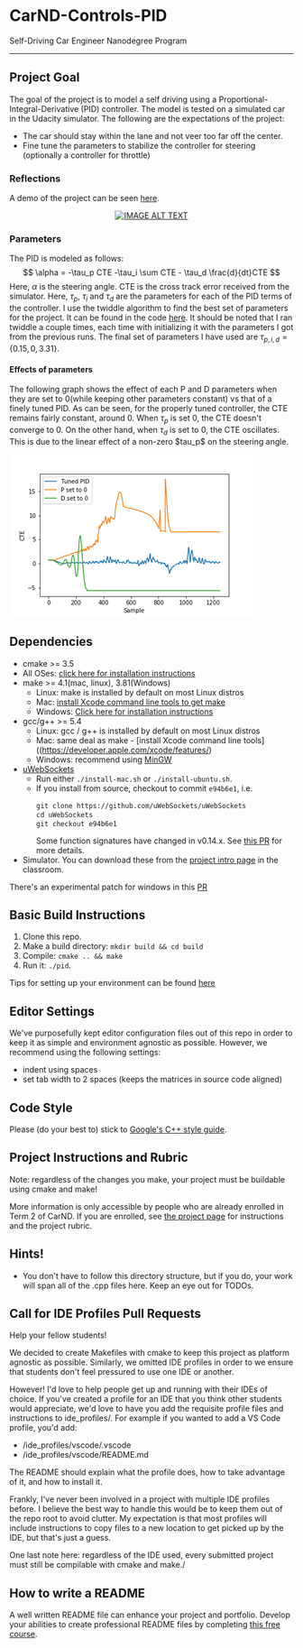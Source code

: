 # CarND-Controls-PID
Self-Driving Car Engineer Nanodegree Program

---

## Project Goal

The goal of the project is to model a self driving using a Proportional-Integral-Derivative (PID) controller. The model is tested on a simulated car in the Udacity simulator. The following are the expectations of the project:

- The car should stay within the lane and not veer too far off the center.
- Fine tune the parameters to stabilize the controller for steering (optionally a controller for throttle)

### Reflections

A demo of the project can be seen [here](https://www.youtube.com/watch?v=rmgkuRVAnF4).

<div align="center">
  <a href="https://www.youtube.com/watch?v=rmgkuRVAnF4"><img src="https://img.youtube.com/vi/rmgkuRVAnF4/0.jpg" alt="IMAGE ALT TEXT"></a>
</div> 

### Parameters

The PID is modeled as follows:
$$
\alpha = -\tau_p CTE -\tau_i \sum CTE - \tau_d \frac{d}{dt}CTE
$$
Here, $\alpha$ is the steering angle. CTE is the cross track error received from the simulator. Here, $\tau_p$, $\tau_i$ and $\tau_d$ are the parameters for each of the PID terms of the controller. I use the twiddle algorithm to find the best set of parameters for the project. It can be found in the code [here](src/main.cpp#L257). It should be noted that I ran twiddle a couple times, each time with initializing it with the parameters I got from the previous runs. The final set of parameters I have used are $\tau_{p,i,d} = \{0.15, 0, 3.31\}$.

#### Effects of parameters

The following graph shows the effect of each P and D parameters when they are set to 0(while keeping other parameters constant) vs that of a finely tuned PID. As can be seen, for the properly tuned controller, the CTE remains fairly constant, around 0. When $\tau_p$ is set 0, the CTE doesn't converge to 0. On the other hand, when $\tau_d$ is set to 0, the CTE oscillates. This is due to the linear effect of a non-zero \$tau_p$ on the steering angle.

![Plot](plot.png)

## Dependencies

* cmake >= 3.5
 * All OSes: [click here for installation instructions](https://cmake.org/install/)
* make >= 4.1(mac, linux), 3.81(Windows)
  * Linux: make is installed by default on most Linux distros
  * Mac: [install Xcode command line tools to get make](https://developer.apple.com/xcode/features/)
  * Windows: [Click here for installation instructions](http://gnuwin32.sourceforge.net/packages/make.htm)
* gcc/g++ >= 5.4
  * Linux: gcc / g++ is installed by default on most Linux distros
  * Mac: same deal as make - [install Xcode command line tools]((https://developer.apple.com/xcode/features/)
  * Windows: recommend using [MinGW](http://www.mingw.org/)
* [uWebSockets](https://github.com/uWebSockets/uWebSockets)
  * Run either `./install-mac.sh` or `./install-ubuntu.sh`.
  * If you install from source, checkout to commit `e94b6e1`, i.e.
    ```
    git clone https://github.com/uWebSockets/uWebSockets 
    cd uWebSockets
    git checkout e94b6e1
    ```
    Some function signatures have changed in v0.14.x. See [this PR](https://github.com/udacity/CarND-MPC-Project/pull/3) for more details.
* Simulator. You can download these from the [project intro page](https://github.com/udacity/self-driving-car-sim/releases) in the classroom.

There's an experimental patch for windows in this [PR](https://github.com/udacity/CarND-PID-Control-Project/pull/3)

## Basic Build Instructions

1. Clone this repo.
2. Make a build directory: `mkdir build && cd build`
3. Compile: `cmake .. && make`
4. Run it: `./pid`. 

Tips for setting up your environment can be found [here](https://classroom.udacity.com/nanodegrees/nd013/parts/40f38239-66b6-46ec-ae68-03afd8a601c8/modules/0949fca6-b379-42af-a919-ee50aa304e6a/lessons/f758c44c-5e40-4e01-93b5-1a82aa4e044f/concepts/23d376c7-0195-4276-bdf0-e02f1f3c665d)

## Editor Settings

We've purposefully kept editor configuration files out of this repo in order to
keep it as simple and environment agnostic as possible. However, we recommend
using the following settings:

* indent using spaces
* set tab width to 2 spaces (keeps the matrices in source code aligned)

## Code Style

Please (do your best to) stick to [Google's C++ style guide](https://google.github.io/styleguide/cppguide.html).

## Project Instructions and Rubric

Note: regardless of the changes you make, your project must be buildable using
cmake and make!

More information is only accessible by people who are already enrolled in Term 2
of CarND. If you are enrolled, see [the project page](https://classroom.udacity.com/nanodegrees/nd013/parts/40f38239-66b6-46ec-ae68-03afd8a601c8/modules/f1820894-8322-4bb3-81aa-b26b3c6dcbaf/lessons/e8235395-22dd-4b87-88e0-d108c5e5bbf4/concepts/6a4d8d42-6a04-4aa6-b284-1697c0fd6562)
for instructions and the project rubric.

## Hints!

* You don't have to follow this directory structure, but if you do, your work
  will span all of the .cpp files here. Keep an eye out for TODOs.

## Call for IDE Profiles Pull Requests

Help your fellow students!

We decided to create Makefiles with cmake to keep this project as platform
agnostic as possible. Similarly, we omitted IDE profiles in order to we ensure
that students don't feel pressured to use one IDE or another.

However! I'd love to help people get up and running with their IDEs of choice.
If you've created a profile for an IDE that you think other students would
appreciate, we'd love to have you add the requisite profile files and
instructions to ide_profiles/. For example if you wanted to add a VS Code
profile, you'd add:

* /ide_profiles/vscode/.vscode
* /ide_profiles/vscode/README.md

The README should explain what the profile does, how to take advantage of it,
and how to install it.

Frankly, I've never been involved in a project with multiple IDE profiles
before. I believe the best way to handle this would be to keep them out of the
repo root to avoid clutter. My expectation is that most profiles will include
instructions to copy files to a new location to get picked up by the IDE, but
that's just a guess.

One last note here: regardless of the IDE used, every submitted project must
still be compilable with cmake and make./

## How to write a README
A well written README file can enhance your project and portfolio.  Develop your abilities to create professional README files by completing [this free course](https://www.udacity.com/course/writing-readmes--ud777).

